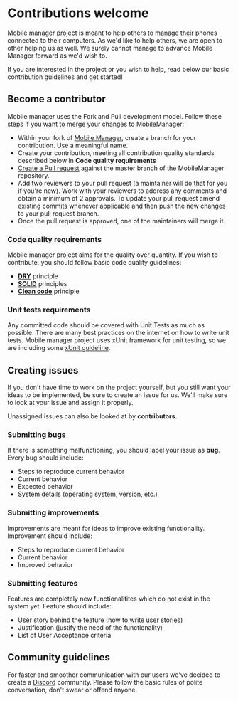 # Contributions welcome
Mobile manager project is meant to help others to manage their phones connected to their computers. As we'd like to help others, we are open to other helping us as well. We surely cannot manage to advance Mobile Manager forward as we'd wish to. 

If you are interested in the project or you wish to help, read below our basic contribution guidelines and get started!
## Become a contributor
Mobile manager uses the Fork and Pull development model. Follow these steps if you want to merge your changes to MobileManager:

* Within your fork of [Mobile Manager](https://github.com/Continero/mobile-manager), create a branch for your contribution. Use a meaningful name.
* Create your contribution, meeting all contribution quality standards described below in **Code quality requirements**
* [Create a Pull request](https://help.github.com/articles/creating-a-pull-request-from-a-fork/) against the master branch of the MobileManager repository.
* Add two reviewers to your pull request (a maintainer will do that for you if you're new). Work with your reviewers to address any comments and obtain a minimum of 2 approvals. To update your pull request amend existing commits whenever applicable and then push the new changes to your pull request branch.
* Once the pull request is approved, one of the maintainers will merge it.
### Code quality requirements
Mobile manager project aims for the quality over quantity. If you wish to contribute, you should follow basic code quality guidelines:
* [**DRY**](https://web-techno.net/dry-principle-explained/) principle
* [**SOLID**](https://medium.com/mindorks/solid-principles-explained-with-examples-79d1ce114ace) principles
* [**Clean code**](https://www.c-sharpcorner.com/article/important-tips-to-write-clean-code-in-visual-studio/) principle
### Unit tests requirements
Any committed code should be covered with Unit Tests as much as possible. There are many best practices on the internet on how to write unit tests. Mobile manager project uses xUnit framework for unit testing, so we are including some [xUnit guideline](https://xunit.github.io/docs/getting-started-dotnet-core).
## Creating issues
If you don't have time to work on the project yourself, but you still want your ideas to be implemented, be sure to create an issue for us. We'll make sure to look at your issue and assign it properly.

Unassigned issues can also be looked at by **contributors**.
### Submitting bugs
If there is something malfunctioning, you should label your issue as **bug**. Every bug should include:
* Steps to reproduce current behavior
* Current behavior
* Expected behavior
* System details (operating system, version, etc.)
### Submitting improvements
Improvements are meant for ideas to improve existing functionality. Improvement should include:
* Steps to reproduce current behavior
* Current behavior
* Improved behavior
### Submitting features
Features are completely new functionalitites which do not exist in the system yet. Feature should include:
* User story behind the feature (how to write [user stories](https://www.mountaingoatsoftware.com/agile/user-stories))
* Justification (justify the need of the functionality)
* List of User Acceptance criteria
## Community guidelines
For faster and smoother communication with our users we've decided to create a [Discord](https://discord.gg/4WabeJp) community. Please follow the basic rules of polite conversation, don't swear or offend anyone.
